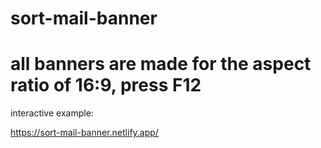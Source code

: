 # sort-mail-banner

# all banners are made for the aspect ratio of 16:9, press F12

interactive example:

https://sort-mail-banner.netlify.app/
